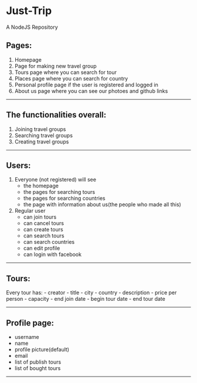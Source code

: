# Just-Trip
A NodeJS Repository

## Pages:
1. Homepage
2. Page for making new travel group
3. Tours page where you can search for tour
4. Places page where you can search for country
5. Personal profile page if the user is registered and logged in
6. About us page where you can see our photoes and github links 

------------------------------------------

## The functionalities overall:
1. Joining travel groups
2. Searching travel groups
3. Creating travel groups

-------------------------------------

## Users:
1. Everyone (not registered) will see 
	- the homepage
	- the pages for searching tours
    - the pages for searching countries
	- the page with information about us(the people who made all this)
2. Regular user 
	- can join tours
    - can cancel tours
	- can create tours
	- can search tours
	- can search countries
	- can edit profile
    - can login with facebook

-----------------------------------

## Tours:
Every tour has:
	- creator
	- title
	- city
	- country
	- description
	- price per person
    - capacity 
    - end join date 
    - begin tour date
    - end tour date

--------------------------------------

## Profile page:
- username
- name
- profile picture(default)
- email
- list of publish tours
- list of bought tours

---------------------------------------------






